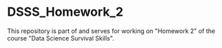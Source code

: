# DSSS_Homework_2
This repository is part of and serves for working on "Homework 2" of the course "Data Science Survival Skills".
